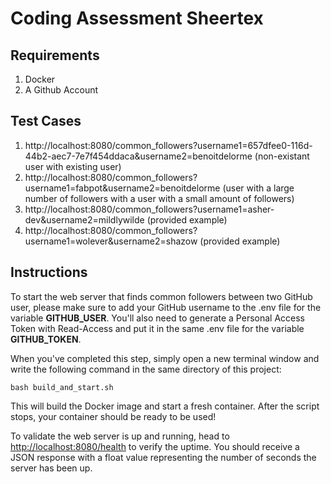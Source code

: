 # Coding Assessment Sheertex

## Requirements

1. Docker
2. A Github Account

## Test Cases

1. http://localhost:8080/common_followers?username1=657dfee0-116d-44b2-aec7-7e7f454ddaca&username2=benoitdelorme (non-existant user with existing user)
2. http://localhost:8080/common_followers?username1=fabpot&username2=benoitdelorme (user with a large number of followers with a user with a small amount of followers)
3. http://localhost:8080/common_followers?username1=asher-dev&username2=mildlywilde (provided example)
4. http://localhost:8080/common_followers?username1=wolever&username2=shazow (provided example)

## Instructions

To start the web server that finds common followers between two GitHub user, please make sure to add your GitHub username to the .env file for the variable **GITHUB_USER**. You'll also need to generate a Personal Access Token with Read-Access and put it in the same .env file for the variable **GITHUB_TOKEN**.

When you've completed this step, simply open a new terminal window and write the following command in the same directory of this project:

```
bash build_and_start.sh
```

This will build the Docker image and start a fresh container. After the script stops, your container should be ready to be used!

To validate the web server is up and running, head to [http://localhost:8080/health](http://localhost:8080/health) to verify the uptime. You should receive a JSON response with a float value representing the number of seconds the server has been up.
